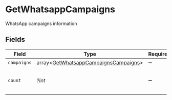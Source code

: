 # GetWhatsappCampaigns

WhatsApp campaigns information


## Fields

| Field                                                                                        | Type                                                                                         | Required                                                                                     | Description                                                                                  | Example                                                                                      |
| -------------------------------------------------------------------------------------------- | -------------------------------------------------------------------------------------------- | -------------------------------------------------------------------------------------------- | -------------------------------------------------------------------------------------------- | -------------------------------------------------------------------------------------------- |
| `campaigns`                                                                                  | array<[GetWhatsappCampaignsCampaigns](../../models/shared/GetWhatsappCampaignsCampaigns.md)> | :heavy_minus_sign:                                                                           | N/A                                                                                          |                                                                                              |
| `count`                                                                                      | *?int*                                                                                       | :heavy_minus_sign:                                                                           | Number of WhatsApp campaigns retrieved                                                       | 40                                                                                           |